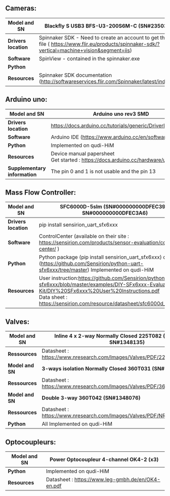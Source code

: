## Cameras: 

| **Model and SN**     | Blackfly S USB3 BFS-U3-200S6M-C (SN#23503851)                |
| -------------------- | ------------------------------------------------------------ |
| **Drivers location** | Spinnaker SDK - Need to create an account to get the .exe file ( https://www.flir.eu/products/spinnaker-sdk/?vertical=machine+vision&segment=iis) |
| **Software**         | SpinView - contained in the spinnaker.exe                    |
| **Python**           |                                                              |
| **Resources**        | Spinnaker SDK documentation (http://softwareservices.flir.com/Spinnaker/latest/index.html) |

## Arduino uno: 

| **Model and SN**              | Arduino uno rev3 SMD                                         |
| ----------------------------- | ------------------------------------------------------------ |
| **Drivers location**          | https://docs.arduino.cc/tutorials/generic/DriverInstallation/ |
| **Software**                  | Arduino IDE (https://www.arduino.cc/en/software)             |
| **Python**                    | Implemented on qudi-HiM                                      |
| **Resources**                 | Device manual papersheet<br />Get started : https://docs.arduino.cc/hardware/uno-rev3/ |
| **Supplementary information** | The pin 0 and 1 is not usable and the pin 13                 |

## Mass Flow Controller: 

| **Model and SN**     | SFC6000D-5slm (SN#000000000DFEC391, SN#000000000DFEC3A6)     |
| -------------------- | ------------------------------------------------------------ |
| **Drivers location** | pip install sensirion_uart_sfx6xxx                           |
| **Software**         | ControlCenter (available on their site : https://sensirion.com/products/sensor-evaluation/control-center/ ) |
| **Python**           | Python package (pip install sensirion_uart_sfx6xxx) or git (https://github.com/Sensirion/python-uart-sfx6xxx/tree/master) Implemented on qudi-HiM |
| **Resources**        | User instruction:https://github.com/Sensirion/python-uart-sfx6xxx/blob/master/examples/DIY-SFx6xxx-Evaluation-Kit/DIY%20SFx6xxx%20User%20Instructions.pdf<br />Data sheet : https://sensirion.com/resource/datasheet/sfc6000d_sfm6000d<br /> |

## Valves: 

| **Model and SN** | Inline 4 x 2-way Normally Closed 225T082 (SN#1348134, SN#1348135) |
| ---------------- | ------------------------------------------------------------ |
| **Ressources**   | Datasheet : https://www.nresearch.com/Images/Valves/PDF/225T082.pdf |
| **Model and SN** | **3-ways isolation Normally Closed 360T031 (SN#1258142)**    |
| **Ressources**   | Datasheet : https://www.nresearch.com/Images/Valves/PDF/360T031.pdf |
| **Model and SN** | **Double 3-way 360T042 (SN#1348076)**                        |
| **Ressources**   | Datasheet : https://www.nresearch.com/Images/Valves/PDF/NRCatalogPage07.pdf |
| **Python**       | All Implemented on qudi-HiM                                  |

## Optocoupleurs: 

| **Model and SN** | Power Optocoupleur 4-channel OK4-2 (x3)           |
| ---------------- | ------------------------------------------------- |
| **Python**       | Implemented on qudi-HiM                           |
| **Resources**    | Datasheet : https://www.leg-gmbh.de/en/OK4-en.pdf |

